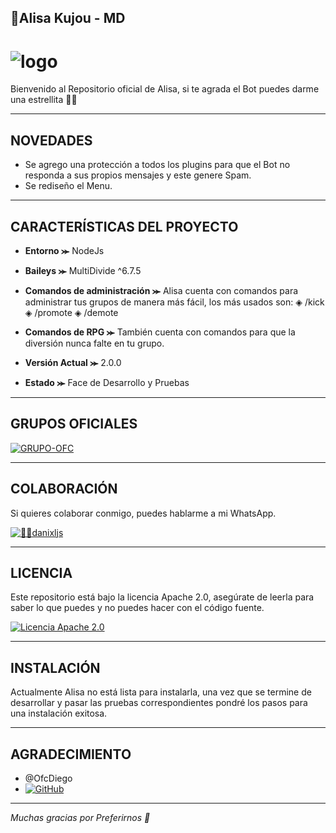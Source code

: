 ## 🤍Alisa Kujou - MD

# ![logo](https://telegra.ph/file/7bac962446d59b42ac4b8.jpg)

Bienvenido al Repositorio oficial de Alisa, si te agrada el Bot puedes darme una estrellita 🌟🤍

---

## NOVEDADES

- Se agrego una protección a todos los plugins para que el Bot no responda a sus propios mensajes y este genere Spam.
- Se rediseño el Menu.

---

## CARACTERÍSTICAS DEL PROYECTO

- **Entorno ⪼** NodeJs
- **Baileys ⪼** MultiDivide ^6.7.5
- **Comandos de administración ⪼** Alisa cuenta con comandos para administrar tus grupos de manera más fácil, los más usados son:
◈ /kick
◈ /promote
◈ /demote

- **Comandos de RPG ⪼** También cuenta con comandos para que la diversión nunca falte en tu grupo.

- **Versión Actual ⪼** 2.0.0
- **Estado ⪼** Face de Desarrollo y Pruebas

---

## GRUPOS OFICIALES

[![GRUPO-OFC](https://img.shields.io/badge/GRUPO-OFC-25D366?style=for-the-badge&logo=whatsapp&logoColor=white)](https://chat.whatsapp.com/Kbj38zCqOvqH9KM5bRH1Hb)

---

## COLABORACIÓN

Si quieres colaborar conmigo, puedes hablarme a mi WhatsApp.

[![👨‍💻danixljs](https://img.shields.io/badge/👨‍💻danixljs-25D366?style=for-the-badge&logo=whatsapp&logoColor=white)](https://wa.me/595983799436)

---

## LICENCIA

Este repositorio está bajo la licencia Apache 2.0, asegúrate de leerla para saber lo que puedes y no puedes hacer con el código fuente.

[![Licencia Apache 2.0](https://img.shields.io/badge/Licencia-Apache%202.0-blue?style=for-the-badge)](LICENSE)

---

## INSTALACIÓN

Actualmente Alisa no está lista para instalarla, una vez que se termine de desarrollar y pasar las pruebas correspondientes pondré los pasos para una instalación exitosa.

---

## AGRADECIMIENTO
- @OfcDiego
- [![GitHub](https://img.shields.io/badge/GitHub-OfcDiego-blue?logo=github)](https://github.com/OfcDiego)

---

*Muchas gracias por Preferirnos 🤍*
